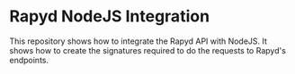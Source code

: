 # Rapyd NodeJS Integration

This repository shows how to integrate the Rapyd API with NodeJS. It shows how to create the signatures required to do the requests to Rapyd's endpoints.